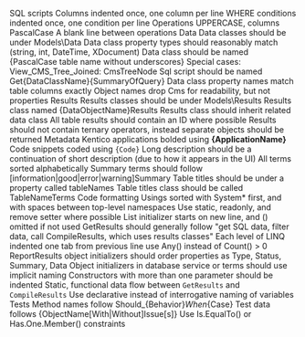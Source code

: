 SQL scripts
  Columns indented once, one column per line
  WHERE conditions indented once, one condition per line
  Operations UPPERCASE, columns PascalCase
  A blank line between operations
Data
  Data classes should be under Models\Data
  Data class property types should reasonably match (string, int, DateTime, XDocument)
  Data class should be named {PascalCase table name without underscores} 
    Special cases:
       View_CMS_Tree_Joined: CmsTreeNode
  Sql script should be named Get{DataClassName}{SummaryOfQuery} 
  Data class property names match table columns exactly
  Object names drop Cms for readability, but not properties
Results
  Results classes should be under Models\Results
  Results class named {DataObjectName}Results
  Results class should inherit related data class
  All table results should contain an ID where possible
  Results should not contain ternary operators, instead separate objects should be returned
Metadata
  Kentico applications bolded using **{ApplicationName}**
  Code snippets coded using `{Code}`
  Long description should be a continuation of short description (due to how it appears in the UI)
  All terms sorted alphabetically
  Summary terms should follow [information|good|error|warning]Summary
  Table titles should be under a property called tableNames
  Table titles class should be called TableNameTerms
Code formatting
  Usings sorted with System* first, and with spaces between top-level namespaces
  Use static, readonly, and remove setter where possible
  List initializer starts on new line, and () omitted if not used
  GetResults should generally follow "get SQL data, filter data, call CompileResults, which uses results classes" 
  Each level of LINQ indented one tab from previous line
  use Any() instead of Count() > 0
  ReportResults object initializers should order properties as Type, Status, Summary, Data
  Object initializers in database service or terms should use implicit naming
  Constructors with more than one parameter should be indented
  Static, functional data flow between `GetResults` and `CompileResults`
  Use declarative instead of interrogative naming of variables
Tests
  Method names follow Should_{Behavior}_When_{Case}
  Test data follows {ObjectName[With|Without]Issue[s]}
  Use Is.EqualTo() or Has.One.Member() constraints